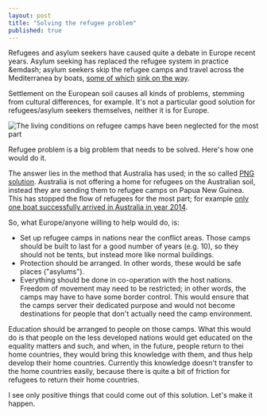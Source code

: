 ```yaml
---
layout: post
title: "Solving the refugee problem"
published: true
---
```


Refugees and asylum seekers have caused quite a debate in Europe recent years. Asylum seeking has replaced the refugee system in practice &emdash; asylum seekers skip the refugee camps and travel across the Mediterranea by boats, [some of which](http://www.bbc.com/news/world-europe-31414009) [sink on the way](http://www.unhcr.org/4f2803949.html).

Settlement on the European soil causes all kinds of problems, stemming from cultural differences, for example. It's not a particular good solution for refugees/asylum seekers themselves, neither it is for Europe.

![The living conditions on refugee camps have been neglected for the most part](http://upload.wikimedia.org/wikipedia/commons/9/94/The_Sahrawi_refugees_%E2%80%93_a_forgotten_crisis_in_the_Algerian_desert_%287%29.jpg)

Refugee problem is a big problem that needs to be solved. Here's how one would do it.

The answer lies in the method that Australia has used; in the so called [PNG solution](http://en.wikipedia.org/wiki/PNG_solution). Australia is not offering a home for refugees on the Australian soil, instead they are sending them to refugee camps on Papua New Guinea. This has stopped the flow of refugees for the most part; for example [only one boat successfully arrived in Australia in year 2014](http://www.smh.com.au/federal-politics/political-news/scott-morrison-cuts-off-access-to-australia-for-refugees-in-indonesia-20141118-11p7ww.html).

So, what Europe/anyone willing to help would do, is:

- Set up refugee camps in nations near the conflict areas. Those camps should be built to last for a good number of years (e.g. 10), so they should not be tents, but instead more like normal buildings.
- Protection should be arranged. In other words, these would be safe places ("asylums").
- Everything should be done in co-operation with the host nations. Freedom of movement may need to be restricted; in other words, the camps may have to have some border control. This would ensure that the camps server their dedicated purpose and would not become destinations for people that don't actually need the camp environment.

Education should be arranged to people on those camps. What this would do is that people on the less developed nations would get educated on the equality matters and such, and when, in the future, people return to thei home countries, they would bring this knowledge with them, and thus help develop their home countries. Currently this knowledge doesn't transfer to the home countries easily, because there is quite a bit of friction for refugees to return their home countries.

I see only positive things that could come out of this solution. Let's make it happen.
